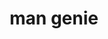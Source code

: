 ---
layout: smileys&emotion
title: man genie
emoji: man_genie
permalink: 🧞‍♂️.html
image: assets/img/3moji/man_genie.png
---